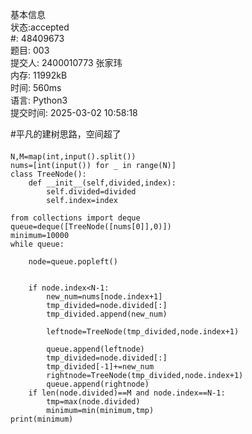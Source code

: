基本信息  
状态:accepted  
#:
48409673  
题目:
003  
提交人:
2400010773 张家玮  
内存:
11992kB  
时间:
560ms  
语言:
Python3  
提交时间:
2025-03-02 10:58:18  


#平凡的建树思路，空间超了
####
    N,M=map(int,input().split())
    nums=[int(input()) for _ in range(N)]
    class TreeNode():
        def __init__(self,divided,index):
            self.divided=divided
            self.index=index

    from collections import deque
    queue=deque([TreeNode([nums[0]],0)])
    minimum=10000
    while queue:

        node=queue.popleft()
    

        if node.index<N-1:
            new_num=nums[node.index+1]
            tmp_divided=node.divided[:]
            tmp_divided.append(new_num)

            leftnode=TreeNode(tmp_divided,node.index+1)
            
            queue.append(leftnode)
            tmp_divided=node.divided[:]
            tmp_divided[-1]+=new_num
            rightnode=TreeNode(tmp_divided,node.index+1)
            queue.append(rightnode)
        if len(node.divided)==M and node.index==N-1:
            tmp=max(node.divided)
            minimum=min(minimum,tmp)
    print(minimum)